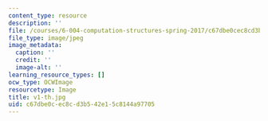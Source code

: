 ```yaml
---
content_type: resource
description: ''
file: /courses/6-004-computation-structures-spring-2017/c67dbe0cec8cd3b542e15c8144a97705_v1-th.jpg
file_type: image/jpeg
image_metadata:
  caption: ''
  credit: ''
  image-alt: ''
learning_resource_types: []
ocw_type: OCWImage
resourcetype: Image
title: v1-th.jpg
uid: c67dbe0c-ec8c-d3b5-42e1-5c8144a97705
---
```


